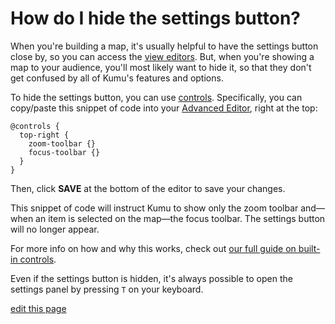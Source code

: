 # How do I hide the settings button?

When you're building a map, it's usually helpful to have the settings button <i class="fa fa-sliders"></i> close by, so you can access the [view editors](/overview/view-editors.html). But, when you're showing a map to your audience, you'll most likely want to hide it, so that they don't get confused by all of Kumu's features and options.

To hide the settings button, you can use [controls](/guides/controls.html). Specifically, you can copy/paste this snippet of code into your [Advanced Editor](/overview/view-editors.html#advanced-editor), right at the top:

```
@controls {
  top-right {
    zoom-toolbar {}
    focus-toolbar {}
  }
}
```

Then, click **SAVE** at the bottom of the editor to save your changes.

This snippet of code will instruct Kumu to show only the zoom toolbar and—when an item is selected on the map—the focus toolbar. The settings button will no longer appear.

For more info on how and why this works, check out [our full guide on built-in controls](/guides/controls.html#built-in-controls).

<p class="alert alert-warning">
Even if the settings button is hidden, it's always possible to open the settings panel by pressing <code>T</code> on your keyboard.
</p>

<span class="edit-link"><a href="https://github.com/kumu/docs/blob/master/faq/how-do-i-hide-the-settings-button.md" target="_blank"><i class="fa fa-github"></i> edit this page</a></span>
